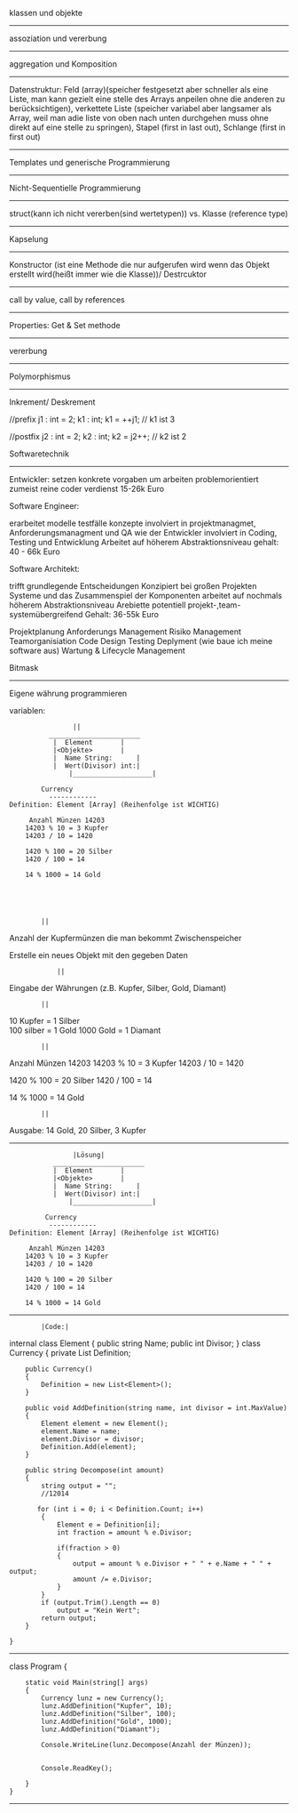 
klassen und objekte

_______________________________________________________________________

assoziation und vererbung

_______________________________________________________________________

aggregation und Komposition

_______________________________________________________________________

Datenstruktur: Feld (array)(speicher festgesetzt aber schneller als eine Liste, man kann gezielt eine stelle des Arrays anpeilen ohne die anderen zu berücksichtigen), 
verkettete Liste (speicher variabel aber langsamer als Array, weil man adie liste von oben nach unten durchgehen muss ohne direkt auf eine stelle zu springen),
Stapel (first in last out), Schlange (first in first out)

_______________________________________________________________________

Templates und generische Programmierung

_______________________________________________________________________

Nicht-Sequentielle Programmierung

_______________________________________________________________________

struct(kann ich nicht vererben(sind wertetypen)) vs. Klasse (reference type)

_______________________________________________________________________

Kapselung

_______________________________________________________________________

Konstructor (ist eine Methode die nur aufgerufen wird wenn das Objekt erstellt wird(heißt immer wie die Klasse))/ Destrcuktor

_______________________________________________________________________

call by value, call by references

_______________________________________________________________________

Properties: Get & Set methode

_______________________________________________________________________

vererbung

_______________________________________________________________________

Polymorphismus

_______________________________________________________________________

Inkrement/ Deskrement 

//prefix 
j1 : int = 2;
k1 : int;
k1 = ++j1;          // k1 ist 3

//postfix
j2 : int = 2;
k2 : int;
k2 = j2++;          // k2 ist 2


Softwaretechnik
_______________________________________________________________________

Entwickler: 
setzen konkrete vorgaben um
arbeiten problemorientiert
zumeist reine coder 
verdienst 15-26k Euro

Software Engineer:

erarbeitet modelle testfälle konzepte
involviert in projektmanagmet, Anforderungsmanagment und QA
wie der Entwickler involviert in Coding, Testing und Entwicklung
Arbeitet auf höherem Abstraktionsniveau
gehalt: 40 - 66k Euro

Software Architekt:

trifft grundlegende Entscheidungen
Konzipiert bei großen Projekten Systeme und das Zusammenspiel der Komponenten
arbeitet auf nochmals höherem Abstraktionsniveau
Arebiette potentiell projekt-,team- systemübergreifend
Gehalt: 36-55k Euro


Projektplanung
Anforderungs Management
Risiko Management
Teamorganisiation
Code Design
Testing
Deplyment (wie baue ich meine software aus)
Wartung & Lifecycle Management 


Bitmask

_______________________________________________________________________

Eigene währung programmieren

variablen: 

		          	||
		      _______________________
		       |  Element	    |
		       |<Objekte> 	    |
		       |  Name String:      |
		       |  Wert(Divisor) int:|
          	       |____________________|

			Currency
		      ------------
	Definition: Element [Array] (Reihenfolge ist WICHTIG)
			
		 Anzahl Münzen 14203
		14203 % 10 = 3 Kupfer
		14203 / 10 = 1420

		1420 % 100 = 20 Silber
		1420 / 100 = 14

		14 % 1000 = 14 Gold
			
			



			||

Anzahl der Kupfermünzen die man bekommt
Zwischenspeicher

Erstelle ein neues Objekt mit den gegeben Daten



      			||

Eingabe der Währungen (z.B. Kupfer, Silber, Gold, Diamant) 

			||

10   Kupfer = 1 Silber 	
100  silber = 1 Gold
1000 Gold   = 1 Diamant	

			||

Anzahl Münzen 14203
14203 % 10 = 3 Kupfer
14203 / 10 = 1420

1420 % 100 = 20 Silber
1420 / 100 = 14

14 % 1000 = 14 Gold


			||

Ausgabe: 14 Gold, 20 Silber, 3 Kupfer

_______________________________________________________________________

		        	|Lösung|
		       _______________________
		       |  Element	    |
		       |<Objekte> 	    |
		       |  Name String:      |
		       |  Wert(Divisor) int:|
           	       |____________________|

			 Currency
		      ------------
	Definition: Element [Array] (Reihenfolge ist WICHTIG)
			
		 Anzahl Münzen 14203
		14203 % 10 = 3 Kupfer
		14203 / 10 = 1420

		1420 % 100 = 20 Silber
		1420 / 100 = 14

		14 % 1000 = 14 Gold

_______________________________________________________________________

			
			|Code:|

internal class Element
    {
        public string Name;
        public int Divisor;
    }
    class Currency 
    {
        private List<Element> Definition;
        
        public Currency()
        {
            Definition = new List<Element>();
        }

        public void AddDefinition(string name, int divisor = int.MaxValue)
        {
            Element element = new Element();
            element.Name = name;
            element.Divisor = divisor;
            Definition.Add(element);
        }

        public string Decompose(int amount)
        {
            string output = "";
            //12014

           for (int i = 0; i < Definition.Count; i++)
            {
                Element e = Definition[i];
                int fraction = amount % e.Divisor;

                if(fraction > 0)
                {
                    output = amount % e.Divisor + " " + e.Name + " " + output;
                    amount /= e.Divisor;
                }
            }
            if (output.Trim().Length == 0)
                output = "Kein Wert";
            return output;
        }

    }

_______________________________________________________________________

 class Program
    {
       

        static void Main(string[] args)
        {
            Currency lunz = new Currency();
            lunz.AddDefinition("Kupfer", 10);
            lunz.AddDefinition("Silber", 100);
            lunz.AddDefinition("Gold", 1000);
            lunz.AddDefinition("Diamant");

            Console.WriteLine(lunz.Decompose(Anzahl der Münzen));


            Console.ReadKey();

        }
    }
_______________________________________________________________________
